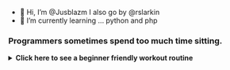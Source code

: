 - 👋 Hi, I’m @Jusblazm I also go by @rslarkin
- 🌱 I’m currently learning ... python and php

<!---
Jusblazm/Jusblazm is a ✨ special ✨ repository because its `README.md` (this file) appears on your GitHub profile.
You can click the Preview link to take a look at your changes.
--->

### Programmers sometimes spend too much time sitting.

<details>
<summary><b>Click here to see a beginner friendly workout routine</b></summary>
<br>

# Weekly Exercise Routine

## Day 1: Cardio and Core
- **Warm-up (10-15 minutes):** Brisk walking or light jogging.
- **Cardio (30-45 minutes):** Choose one or a combination of activities like brisk walking, cycling, swimming, or using a cardio machine (treadmill, elliptical).
- **Core Exercises (15-20 minutes):** Planks, crunches, leg raises, and bicycle crunches. Perform each exercise for 2-3 sets of 12-15 repetitions.
- **Cool Down (5-10 minutes):** Stretching exercises focusing on the core muscles.

<details>
<summary><b>Click here to see some cooldown exercises</b></summary>

> ### Standing Forward Fold:
    >>Stand with feet hip-width apart.
    > 
    >>Slowly bend forward at the hips, letting your upper body hang loosely.
    >
    >> Hold onto elbows or reach for your toes if comfortable.
    >
    >> Hold for 20-30 seconds, focusing on breathing deeply.

> ### Child's Pose:
    >> Kneel on the floor with toes together and knees apart.
    >
    >> Lower your hips towards your heels and extend your arms forward, resting your forehead on the floor or a yoga block.
    >
    >> Hold for 20-30 seconds, breathing deeply into your lower back and hips.

> ### Seated Spinal Twist:
    >> Sit on the floor with legs extended in front of you.
    >
    >> Bend your right knee and cross it over your left leg, placing your foot flat on the floor.
    >
    >> Twist your torso to the right, placing your left elbow on the outside of your right knee.
    >
    >>Hold for 20-30 seconds, then switch sides.

> ### Cat-Cow Stretch:
    >> Start on your hands and knees in a tabletop position.
    >    
    >> Inhale as you arch your back, dropping your belly towards the floor and lifting your head and tailbone (Cow Pose).
    >
    >> Exhale as you round your spine, tucking your chin towards your chest and pressing into the floor with your hands (Cat Pose).
    >
    >> Repeat this flowing movement for 30-60 seconds, coordinating with your breath.

</details>

## Day 2: Strength Training

- **Warm-up (10-15 minutes):** Jumping jacks, high knees, or a brisk walk.
- **Full Body Strength Training (30-45 minutes):** Use bodyweight exercises such as squats, lunges, push-ups, and rows. Aim for 2-3 sets of 12-15 repetitions for each exercise.
- **Core Exercises (10-15 minutes):** Repeat core exercises from Day 1 or include additional exercises like side planks and stability ball exercises.
- **Cool Down (5-10 minutes):** Gentle stretching focusing on all major muscle groups.

<details>
<summary><b>Click here to see some cooldown exercises</b></summary>

> ### Hip Flexor Stretch:
    >> Kneel on your right knee, with your left foot in front and knee bent at 90 degrees.
    >
    >> Shift your weight forward slightly, feeling a stretch in the front of your right hip.
    >
    >> Hold for 20-30 seconds, then switch sides.

> ### Chest Opener Stretch:
    >> Stand tall with feet hip-width apart.
    >
    >> Clasp your hands behind your back and gently straighten your arms, lifting your chest and squeezing your shoulder blades together.
    >
    >> Hold for 20-30 seconds, breathing deeply.

> ### Figure 4 Stretch:
    >> Lie on your back with knees bent and feet flat on the floor.
    >
    >> Cross your right ankle over your left knee, forming a figure 4 shape with your legs.
    >
    >> Reach your hands around your left thigh and gently pull towards your chest.
    >
    >> Hold for 20-30 seconds, then switch sides.

> ### Hamstring Stretch:
    >> Sit on the floor with your right leg extended and left leg bent, sole of the left foot against your inner right thigh.
    >
    >> Lean forward from your hips, reaching towards your right foot.
    >
    >> Hold for 20-30 seconds, then switch legs.

</details>

## Day 3: Active Recovery

- **Low-intensity Activity (30-60 minutes):** Gentle walking, yoga, or stretching exercises to promote recovery and flexibility. This can also include activities like swimming or light cycling.
- **Foam Rolling (10-15 minutes):** Use a foam roller to massage and release tension in muscles.

## Day 4: Cardio and Core

- Follow the same structure as Day 1.

## Day 5: Strength Training

- Follow the same structure as Day 2.

## Day 6: Flexibility and Mobility

- **Dynamic Stretching (10-15 minutes):** Perform dynamic stretches to improve flexibility and mobility.

<details>
<summary><b>Click here to some dynamic stretches</b></summary>

> ### Leg Swings:
    >> Stand tall with feet hip-width apart and hold onto a stable surface for balance (like a wall or chair).
    >
    >> Swing one leg forward and backward in a controlled manner, gradually increasing the range of motion.
    >
    >> Perform 10-15 swings on each leg.

> ### Arm Circles:
    >> Stand with feet shoulder-width apart and extend your arms out to the sides at shoulder height.
    >
    >> Make small circles with your arms, gradually increasing the size of the circles.
    >
    >> Perform 10-15 circles forward and then 10-15 circles backward.

> ### High Knees:
    >> Stand tall with feet hip-width apart.
    >
    >> Lift one knee towards your chest, then quickly switch to lift the other knee.
    >
    >> Continue alternating knees, aiming to bring them as high as comfortable.
    >
    >> Perform 20-30 repetitions (10-15 on each side).

> ### Walking Lunges:
    >> Take a step forward with your right leg and lower your body until both knees are bent at a 90-degree angle (or as far as comfortable).
    >
    >> Push off your right foot to bring your left leg forward into the next lunge.
    >
    >> Continue walking forward with alternating lunges for about 10-15 lunges on each leg.

> ### Hip Circles:
    >> Stand with feet hip-width apart and place your hands on your hips.
    >
    >> Make slow circles with your hips, focusing on a full range of motion.
    >
    >> Perform 10-15 circles in one direction, then switch to the other direction.

> ### Torso Twists:
    >> Stand with feet hip-width apart and arms extended out to the sides.
    >
    >> Twist your torso to the right, bringing your left hand across your body to touch your right hand.
    >
    >> Return to center and then twist to the left, bringing your right hand across your body to touch your left hand.
    >
    >> Continue alternating twists for 10-15 repetitions on each side.

</details><br>

- **Yoga or Pilates (30-45 minutes):** Focus on poses or exercises that engage core muscles and improve flexibility.

<details>
<summary><b>Click here to see some yoga poses</b></summary>

> ### Mountain Pose (Tadasana):
    >> Stand tall with feet hip-width apart, arms at your sides.
    >
    >> Engage your thighs, lift your chest, and relax your shoulders.
    >
    >> Hold for 30 seconds to 1 minute, focusing on steady breathing.

> ### Downward Facing Dog (Adho Mukha Svanasana):
    >> Start on your hands and knees (Tabletop position).
    >
    >> Lift your hips up and back, straightening your legs to form an inverted V shape.
    >
    >> Press your palms into the mat and let your head hang freely between your arms.
    >
    >> Hold for 30 seconds to 1 minute, breathing deeply.

> ### Warrior I (Virabhadrasana I):
    >> From Downward Facing Dog, step your right foot forward between your hands.
    >
    >> Rotate your left heel down and angle it slightly outward.
    >
    >> Inhale and lift your torso, raising your arms overhead with palms facing each other.
    >
    >> Bend your right knee to a 90-degree angle (or as comfortable), keeping your left leg straight and strong.
    >
        >> Hold for 30 seconds to 1 minute, then switch sides.

> ### Tree Pose (Vrksasana):
    >> Stand with feet hip-width apart.
    >
    >> Shift your weight onto your left foot, bend your right knee, and place the sole of your right foot on the inner left thigh (or calf, avoiding the knee).
    >
    >> Bring your hands to prayer position at your chest or extend them overhead.
    >
    >> Find a focal point to help with balance and hold for 30 seconds to 1 minute, then switch sides.

> ### Child's Pose (Balasana):
    >> Kneel on the floor, touching your big toes together and sit on your heels.
    >
    >> Slowly lower your torso forward, bringing your forehead to rest on the mat and extending your arms in front of you or alongside your body.
    >
    >> Hold for 1-2 minutes, focusing on deep breathing and relaxation.

> ### Cat-Cow Stretch (Marjaryasana-Bitilasana):
    >> Start on your hands and knees in a tabletop position.
    >
    >> Inhale as you arch your back, dropping your belly towards the floor and lifting your head and tailbone (Cow Pose).
    >
    >> Exhale as you round your spine, tucking your chin towards your chest and pressing into the floor with your hands (Cat Pose).
    >
    >> Flow between these two poses for 1-2 minutes, coordinating with your breath.

</details>

## Day 7: Rest

 - **Rest and Recovery:** Allow your body to recover fully from the week's activities.
</details>
